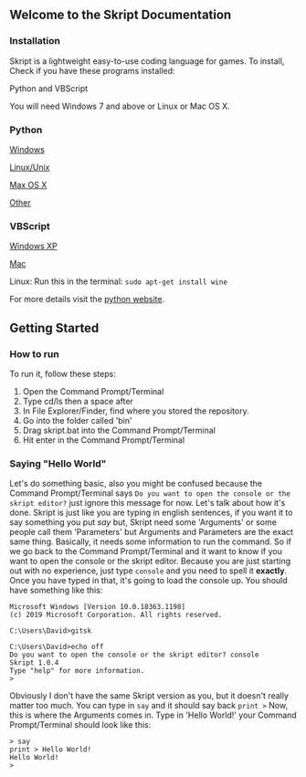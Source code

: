 ## Welcome to the Skript Documentation

### Installation

Skript is a lightweight easy-to-use coding language for games.
To install, Check if you have these programs installed:

Python and VBScript

You will need Windows 7 and above or Linux or Mac OS X.

### Python

[Windows](https://www.python.org/ftp/python/3.9.0/python-3.9.0-amd64.exe)

[Linux/Unix](https://www.python.org/downloads/release/python-390)

[Max OS X](https://www.python.org/downloads/release/python-390)

[Other](https://www.python.org/download/other)

### VBScript

[Windows XP](https://www.microsoft.com/en-gb/download/confirmation.aspx?id=8247)

[Mac](http://www.barebones.com/products/textwrangler/)

Linux: Run this in the terminal: ```sudo apt-get install wine```

For more details visit the [python website](https://python.org).

## Getting Started

### How to run

To run it, follow these steps:

1. Open the Command Prompt/Terminal
2. Type cd/ls then a space after
3. In File Explorer/Finder, find where you stored the repository.
4. Go into the folder called 'bin'
5. Drag skript.bat into the Command Prompt/Terminal
6. Hit enter in the Command Prompt/Terminal

### Saying "Hello World"

Let's do something basic, also you might be confused because the Command Prompt/Terminal says ```Do you want to open the console or the skript editor?``` just ignore this message for now. Let's talk about how it's done. Skript is just like you are typing in english sentences, if you want it to say something you put _say_ but, Skript need some 'Arguments' or some people call them 'Parameters' but Arguments and Parameters are the exact same thing. Basically, it needs some information to run the command. So if we go back to the Command Prompt/Terminal and it want to know if you want to open the console or the skript editor. Because you are just starting out with no experience, just type ```console``` and you need to spell it **exactly**. Once you have typed in that, it's going to load the console up. You should have something like this:
```
Microsoft Windows [Version 10.0.18363.1198]
(c) 2019 Microsoft Corporation. All rights reserved.

C:\Users\David>gitsk

C:\Users\David>echo off
Do you want to open the console or the skript editor? console
Skript 1.0.4
Type "help" for more information.
>
```

Obviously I don't have the same Skript version as you, but it doesn't really matter too much. You can type in ```say``` and it should say back ```print >``` Now, this is where the Arguments comes in. Type in 'Hello World!' your Command Prompt/Terminal should look like this:

```
> say
print > Hello World!
Hello World!
> 
```
